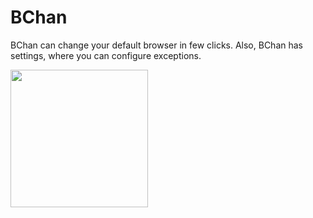 # BChan
BChan can change your default browser in few clicks.
Also, BChan has settings, where you can configure exceptions.

<img src="https://dropovercl.s3.amazonaws.com/6ab46908-8602-48f2-8651-3ccd00c7d5bd/29e7f7a8-f6db-4a17-996d-90ba827456a7/697e83a2-0044-4088-aebd-787d8c0a1cba.gif" width="220px">